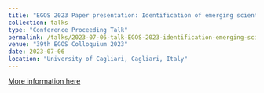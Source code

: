 ```yaml
---
title: "EGOS 2023 Paper presentation: Identification of emerging scientific fields using text analysis"
collection: talks
type: "Conference Proceeding Talk"
permalink: /talks/2023-07-06-talk-EGOS-2023-identification-emerging-scientific-fields-using-text-analysis
venue: "39th EGOS Colloquium 2023"
date: 2023-07-06
location: "University of Cagliari, Cagliari, Italy"
---
```


[More information here](https://www.egos.org/jart/prj3/egos/main.jart?rel=de&reserve-mode=active&content-id=1658501434997&subtheme_id=1637466406542&show_prog=yes)
